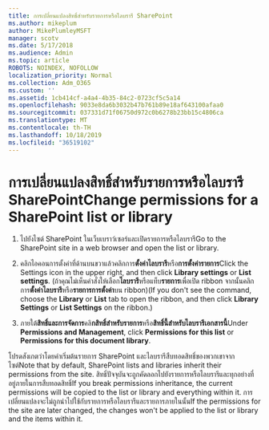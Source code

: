 ```yaml
---
title: การเปลี่ยนแปลงสิทธิ์สำหรับรายการหรือไลบรารี SharePoint
ms.author: mikeplum
author: MikePlumleyMSFT
manager: scotv
ms.date: 5/17/2018
ms.audience: Admin
ms.topic: article
ROBOTS: NOINDEX, NOFOLLOW
localization_priority: Normal
ms.collection: Adm_O365
ms.custom: ''
ms.assetid: 1cb414cf-a4a4-4b35-84c2-0723cf5c5a14
ms.openlocfilehash: 9033e8da6b3032b47b761b89e18af643100afaa0
ms.sourcegitcommit: 037331d71f06750d972c0b6278b23bb15c4806ca
ms.translationtype: MT
ms.contentlocale: th-TH
ms.lasthandoff: 10/18/2019
ms.locfileid: "36519102"
---
```

# <a name="change-permissions-for-a-sharepoint-list-or-library"></a><span data-ttu-id="d9586-102">การเปลี่ยนแปลงสิทธิ์สำหรับรายการหรือไลบรารี SharePoint</span><span class="sxs-lookup"><span data-stu-id="d9586-102">Change permissions for a SharePoint list or library</span></span>

1. <span data-ttu-id="d9586-103">ไปยังไซต์ SharePoint ในเว็บเบราว์เซอร์และเปิดรายการหรือไลบรารี</span><span class="sxs-lookup"><span data-stu-id="d9586-103">Go to the SharePoint site in a web browser and open the list or library.</span></span>
    
2. <span data-ttu-id="d9586-104">คลิกไอคอนการตั้งค่าที่ด้านบนขวาแล้วคลิกการ**ตั้งค่าไลบรารี**หรือ**การตั้งค่ารายการ**</span><span class="sxs-lookup"><span data-stu-id="d9586-104">Click the Settings icon in the upper right, and then click **Library settings** or **List settings**.</span></span> <span data-ttu-id="d9586-105">(ถ้าคุณไม่เห็นคำสั่งให้เลือก**ไลบรารี**หรือแท็บ**รายการ**เพื่อเปิด ribbon จากนั้นคลิกการ**ตั้งค่าไลบรารี**หรือ**รายการการตั้งค่า**บน ribbon)</span><span class="sxs-lookup"><span data-stu-id="d9586-105">(If you don't see the command, choose the **Library** or **List** tab to open the ribbon, and then click **Library Settings** or **List Settings** on the ribbon.)</span></span> 
    
3. <span data-ttu-id="d9586-106">ภายใต้**สิทธิ์และการจัดการ**คลิ**กสิทธิ์สำหรับรายการ**หรือ**สิทธิ์นี้สำหรับไลบรารีเอกสารนี้**</span><span class="sxs-lookup"><span data-stu-id="d9586-106">Under **Permissions and Management**, click **Permissions for this list** or **Permissions for this document library**.</span></span>
    
<span data-ttu-id="d9586-107">โปรดสังเกตว่าโดยค่าเริ่มต้นรายการ SharePoint และไลบรารีสืบทอดสิทธิ์ของพวกเขาจากไซต์</span><span class="sxs-lookup"><span data-stu-id="d9586-107">Note that by default, SharePoint lists and libraries inherit their permissions from the site.</span></span> <span data-ttu-id="d9586-108">สิทธิ์ปัจจุบันจะถูกคัดลอกไปยังรายการหรือไลบรารีและทุกอย่างที่อยู่ภายในการสืบทอดสิทธิ์</span><span class="sxs-lookup"><span data-stu-id="d9586-108">If you break permissions inheritance, the current permissions will be copied to the list or library and everything within it.</span></span> <span data-ttu-id="d9586-109">การเปลี่ยนแปลงจะไม่ถูกนำไปใช้กับรายการหรือไลบรารีและรายการภายในนั้น</span><span class="sxs-lookup"><span data-stu-id="d9586-109">If the permissions for the site are later changed, the changes won't be applied to the list or library and the items within it.</span></span>
  

